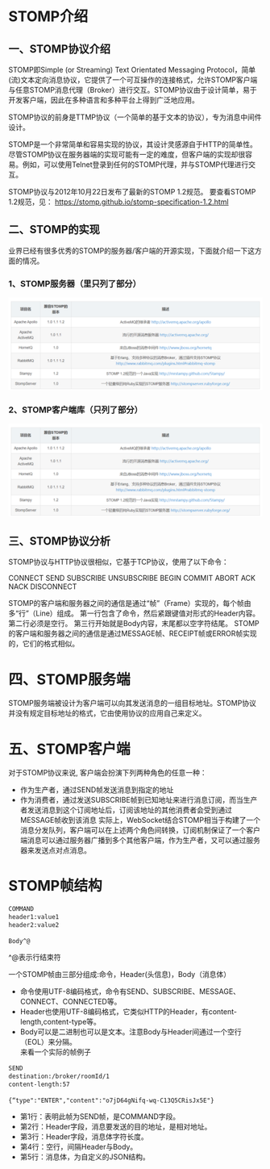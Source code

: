 # STOMP介绍 
## 一、STOMP协议介绍
STOMP即Simple (or Streaming) Text Orientated Messaging Protocol，简单(流)文本定向消息协议，它提供了一个可互操作的连接格式，允许STOMP客户端与任意STOMP消息代理（Broker）进行交互。STOMP协议由于设计简单，易于开发客户端，因此在多种语言和多种平台上得到广泛地应用。

STOMP协议的前身是TTMP协议（一个简单的基于文本的协议），专为消息中间件设计。

STOMP是一个非常简单和容易实现的协议，其设计灵感源自于HTTP的简单性。尽管STOMP协议在服务器端的实现可能有一定的难度，但客户端的实现却很容易。例如，可以使用Telnet登录到任何的STOMP代理，并与STOMP代理进行交互。

STOMP协议与2012年10月22日发布了最新的STOMP 1.2规范。
要查看STOMP 1.2规范，见： https://stomp.github.io/stomp-specification-1.2.html

## 二、STOMP的实现
业界已经有很多优秀的STOMP的服务器/客户端的开源实现，下面就介绍一下这方面的情况。

### 1、STOMP服务器（里只列了部分）
![](https://github.com/lk6678979/image/blob/master/STOMP1.jpg)
### 2、STOMP客户端库（只列了部分）
![](https://github.com/lk6678979/image/blob/master/STOMP2.jpg)


## 三、STOMP协议分析
STOMP协议与HTTP协议很相似，它基于TCP协议，使用了以下命令：

CONNECT
SEND
SUBSCRIBE
UNSUBSCRIBE
BEGIN
COMMIT
ABORT
ACK
NACK
DISCONNECT

STOMP的客户端和服务器之间的通信是通过“帧”（Frame）实现的，每个帧由多“行”（Line）组成。
第一行包含了命令，然后紧跟键值对形式的Header内容。
第二行必须是空行。
第三行开始就是Body内容，末尾都以空字符结尾。
STOMP的客户端和服务器之间的通信是通过MESSAGE帧、RECEIPT帧或ERROR帧实现的，它们的格式相似。

# 四、STOMP服务端
STOMP服务端被设计为客户端可以向其发送消息的一组目标地址。STOMP协议并没有规定目标地址的格式，它由使用协议的应用自己来定义。

# 五、STOMP客户端
对于STOMP协议来说, 客户端会扮演下列两种角色的任意一种：

* 作为生产者，通过SEND帧发送消息到指定的地址
* 作为消费者，通过发送SUBSCRIBE帧到已知地址来进行消息订阅，而当生产者发送消息到这个订阅地址后，订阅该地址的其他消费者会受到通过MESSAGE帧收到该消息
实际上，WebSocket结合STOMP相当于构建了一个消息分发队列，客户端可以在上述两个角色间转换，订阅机制保证了一个客户端消息可以通过服务器广播到多个其他客户端，作为生产者，又可以通过服务器来发送点对点消息。

# STOMP帧结构
```
COMMAND
header1:value1
header2:value2

Body^@
```
^@表示行结束符

一个STOMP帧由三部分组成:命令，Header(头信息)，Body（消息体）  
* 命令使用UTF-8编码格式，命令有SEND、SUBSCRIBE、MESSAGE、CONNECT、CONNECTED等。  
* Header也使用UTF-8编码格式，它类似HTTP的Header，有content-length,content-type等。  
* Body可以是二进制也可以是文本。注意Body与Header间通过一个空行（EOL）来分隔。  
来看一个实际的帧例子
```
SEND
destination:/broker/roomId/1
content-length:57

{“type":"ENTER","content":"o7jD64gNifq-wq-C13Q5CRisJx5E"}
```
* 第1行：表明此帧为SEND帧，是COMMAND字段。
* 第2行：Header字段，消息要发送的目的地址，是相对地址。
* 第3行：Header字段，消息体字符长度。
* 第4行：空行，间隔Header与Body。
* 第5行：消息体，为自定义的JSON结构。
